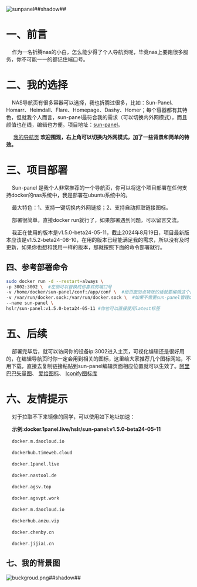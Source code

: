 ![sunpanel##shadow##](https://blossom.57767.top:15678/pic/home/bl/img/U1/sunpanel-1.png)

#  一、**前言** 
&nbsp;&nbsp;&nbsp;&nbsp;作为一名折腾nas的小白，怎么能少得了个人导航页呢，毕竟nas上要跑很多服务，你不可能一一的都记住端口号。
#  二、**我的选择** 
&nbsp;&nbsp;&nbsp;&nbsp;NAS导航页有很多容器可以选择，我也折腾过很多，比如：Sun-Panel、Homarr、Heimdall、Flare、Homepage、Dashy、Homer；每个容器都有其特色，但就我个人而言，sun-panel最符合我的需求（可以切换内外网模式），而且颜值也在线，编辑也方便。项目地址：[sun-panel](https://github.com/hslr-s/sun-panel)。

&nbsp;&nbsp;&nbsp;&nbsp; [我的导航页](https://sun.57767.top:15678)  **欢迎围观，右上角可以切换内外网模式，加了一些背景和简单的特效。** 
#  三、**项目部署** 
&nbsp;&nbsp;&nbsp;&nbsp;Sun-panel 是我个人非常推荐的一个导航页，你可以将这个项目部署在任何支持docker的nas系统中，我是部署在ubuntu系统中的。

&nbsp;&nbsp;&nbsp;&nbsp;最大特色：1、支持一键切换内外网链接；2、支持自动抓取链接图标。

&nbsp;&nbsp;&nbsp;&nbsp;部署很简单，直接docker run就行了，如果部署遇到问题，可以留言交流。

&nbsp;&nbsp;&nbsp;&nbsp;我正在使用的版本是v1.5.0-beta24-05-11，截止2024年8月19日，项目最新版本应该是v1.5.2-beta24-08-10，在用的版本已经能满足我的需求，所以没有及时更新，如果你也想和我用一样的版本，那就按照下面的命令部署就行。
##  四、**参考部署命令** 
```bash
sudo docker run -d --restart=always \
-p 3002:3002 \  #左侧可以替换成你喜欢的端口号
-v /home/docker/sun-panel/conf:/app/conf \  #给页面加点特效的话就要编辑这个目录内相关文件，必须映射出来。
-v /var/run/docker.sock:/var/run/docker.sock \  #如果不需要sun-panel管理docker应用，则删除此行，我就没用
--name sun-panel \
hslr/sun-panel:v1.5.0-beta24-05-11 #你也可以直接使用latest标签
```
#  五、**后续** 
&nbsp;&nbsp;&nbsp;&nbsp;部署完毕后，就可以访问你的设备ip:3002进入主页，可视化编辑还是很好用的，在编辑导航页时你一定会用到相关的图标，这里给大家推荐几个图标网站，不用下载，直接去复制链接粘贴到sun-panel编辑页面相应位置就可以生效了。[阿里巴巴矢量图](https://www.iconfont.cn)、 [爱给图标](https://www.aigei.com/icon/class)、 [Iconify图标库](https://icon-sets.iconify.design/)
#  六、**友情提示** 
&nbsp;&nbsp;&nbsp;&nbsp;对于拉取不下来镜像的同学，可以使用如下地址加速：

&nbsp;&nbsp;&nbsp;&nbsp;**示例:docker.1panel.live/hslr/sun-panel:v1.5.0-beta24-05-11** 

&nbsp;&nbsp;&nbsp;&nbsp;`docker.m.daocloud.io`

&nbsp;&nbsp;&nbsp;&nbsp;`dockerhub.timeweb.cloud`

&nbsp;&nbsp;&nbsp;&nbsp;`docker.1panel.live`

&nbsp;&nbsp;&nbsp;&nbsp;`docker.nastool.de`

&nbsp;&nbsp;&nbsp;&nbsp;`docker.agsv.top`

&nbsp;&nbsp;&nbsp;&nbsp;`docker.agsvpt.work`

&nbsp;&nbsp;&nbsp;&nbsp;`docker.m.daocloud.io`

&nbsp;&nbsp;&nbsp;&nbsp;`dockerhub.anzu.vip`

&nbsp;&nbsp;&nbsp;&nbsp;`docker.chenby.cn`

&nbsp;&nbsp;&nbsp;&nbsp;`docker.jijiai.cn` 
##  七、**我的背景图** 
![buckgroud.png##shadow##](https://blossom.57767.top:15678/pic/home/bl/img/U1/sunpanel-2.png)


